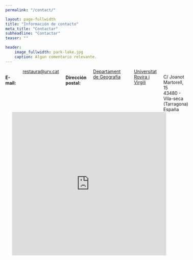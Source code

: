 ```yaml
---
permalink: "/contact/"

layout: page-fullwidth
title: "Información de contacto"
meta_title: "Contactar"
subheadline: "Contactar"
teaser: ""

header:
    image_fullwidth: park-lake.jpg
    caption: Algun comentario relevante.
---
```



<div class="row">

<div class="small-12 large-4 columns">

<h4>E-mail:</h4>
<a href="mailto: restaura@urv.cat?subject=RESTAURA" title="restaura@urv.cat">restaura@urv.cat</a>

<h4>Dirección postal:</h4>
<a href="https://www.geografia.urv.cat/ca/">Departament de Geografia</a><br>
<a href="https://www.urv.cat/">Universitat Rovira i Virgili</a><br>
C/ Joanot Martorell, 15 <br>
43480 - Vila-seca (Tarragona) <br>
España

</div>

<div class="small-12 large-8 columns">

<br>
<iframe width="100%" height="450px" frameborder="0" scrolling="no" marginheight="0" marginwidth="0" src="https://www.instamaps.cat/visor.html?businessid=3266848c019d7fb071dbcc9bc28a568e&3D=false&embed=1" >
		</iframe>

</div>

